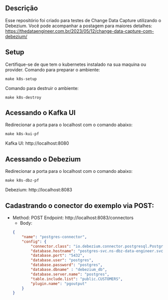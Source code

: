 ## Descrição

Esse repositório foi criado para testes de Change Data Capture utilizando o Debezium.
Você pode acompanhar a postagem para maiores detalhes: https://thedataengineer.com.br/2023/05/12/change-data-capture-com-debezium/

## Setup

Certifique-se de que tem o kubernetes instalado na sua maquina ou provider.
Comando para preparar o ambiente:

    make k8s-setup

Comando para destruir o ambiente:

    make k8s-destroy

## Acessando o Kafka UI 

Redirecionar a porta para o localhost com o comando abaixo:

    make k8s-kui-pf

Kafka UI: http://localhost:8080

## Acessando o Debezium

Redirecionar a porta para o localhost com o comando abaixo:

    make k8s-dbz-pf

Debezium: http://localhost:8083

## Cadastrando o conector do exemplo via POST:

- Method: POST  Endpoint: http://localhost:8083/connectors
    - Body:
    ```json
    {
        "name": "postgres-connector",
        "config": {
            "connector.class": "io.debezium.connector.postgresql.PostgresConnector",
            "database.hostname": "postgres-svc.ns-dbz-data-engineer.svc.cluster.local",
            "database.port": "5432",
            "database.user": "postgres",
            "database.password": "postgres",
            "database.dbname" : "debezium_db",
            "database.server.name": "postgres",        
            "table.include.list": "public.CUSTOMERS",
            "plugin.name": "pgoutput"
        }
    }
    ```    

